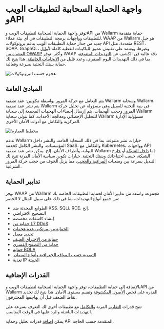 # واجهة الحماية السحابية لتطبيقات الويب وAPI

توفر واجهة الحماية السحابية لتطبيقات الويب وAPI من Wallarm حماية متقدمة للتطبيقات وواجهات برمجة التطبيقات في أي بيئة عملاء. WAAP من Wallarm هو جيل جديد من جدار حماية التطبيقات الويب يدعم بروتوكولات API متعددة، مثل REST، SOAP، GraphQL، وغيرها، ويعتمد على تفتيش عميق للباكيتات لتغطية كاملة ل[أوائل العشرة من OWASP](https://owasp.org/www-project-top-ten/) وأكثر. توفر WAAP دقة عالية في الكشف عن [التهديدات المتنوعة](../attacks-vulns-list.md)، بما في ذلك التهديدات اليوم الصفري، وعدد قليل من [الإيجابيات الخاطئة](../about-wallarm/protecting-against-attacks.md#false-positives). هذا يتيح لك حماية بنيتك التحتية بسرعة وفعالية.

![هجوم حسب البروتوكولات](../images/user-guides/dashboard/api-protocols.png)

## المبادئ العامة

يتم التعامل مع حركة المرور بواسطة مكونين: عقد تصفية Wallarm وسحابة Wallarm. يتم نشر عقد تصفية Wallarm في بنية التحتية للعميل وهي مسؤولة عن تحليل حركة المرور وحجب الهجمات. يتم إرسال إحصاءات الهجمات المجمعة إلى سحابة Wallarm للتحليل الإحصائي ومعالجة الأحداث. كما تتولى سحابة Wallarm مسؤولية الإدارة المركزية والتكامل مع أدوات الأمان الأخرى.

![!مخطط العمارة](../images/about-wallarm-waf/overview/filtering-node-cloud.png)

تدعم Wallarm خيارات نشر متنوعة، بما في ذلك السحابة العامة، والنشر داخل المؤسسات، والنشر الكامل كخدمة SaaS، والتكامل مع Kubernetes، وواجهات API للبوابة، وأطراف الأمان، إلخ. يمكن نشر عقد تصفية Wallarm إما [داخل الشبكة](../installation/inline/overview.md) أو [خارج الشبكة](../installation/oob/overview.md)، حسب احتياجاتك وبنيتك التحتية. خيارات تكوين سياسة الأمان المرنة تتيح لك التبديل بسرعة بين وضعيات [المراقبة والحجب](../admin-en/configure-wallarm-mode.md)، مما يزيل الخوف من حجب حركة المرور الشرعية.

## تدابير الحماية

توفر WAAP من Wallarm مجموعة واسعة من تدابير الأمان لحماية التطبيقات الخاصة بك من جميع أنواع التهديدات، بما في ذلك على سبيل المثال لا الحصر:

* الطوابع المحدثة ضد XSS، SQLi، RCE، إلخ.
* التصحيح الافتراضي
* إنشاء كاشفات مخصصة
* [حماية من L7 DDoS](../admin-en/configuration-guides/protecting-against-ddos.md)
* [الحماية من مرتكبي عدة هجمات](../admin-en/configuration-guides/protecting-with-thresholds.md)
* تحديد معدل
* [حماية من الاختراق العنيف](../admin-en/configuration-guides/protecting-against-bruteforce.md)
* [حماية من التصفح القسري](../admin-en/configuration-guides/protecting-against-forcedbrowsing.md)
* [حماية BOLA](../admin-en/configuration-guides/protecting-against-bola-trigger.md)
* [التصفية حسب المواقع الجغرافية وأنواع المصادر](../user-guides/ip-lists/overview.md)
* تغذية IP الخبيثة

## القدرات الإضافية

بالإضافة إلى حماية التطبيقات، توفر واجهة الحماية السحابية لتطبيقات الويب وAPI من Wallarm القدرة على فحص [الأصول المكشوفة](../user-guides/scanner.md) وتقييم مستوى الأمان. هذا يتيح لك تحديد نقاط الضعف قبل أن يهاجمها المخترقون.

تتيح قدرات [التقارير](../user-guides/dashboards/owasp-api-top-ten.md) المرنة و[التكامل](../user-guides/settings/integrations/integrations-intro.md) مع تطبيقات أخرى لك التعرف بسرعة على التهديدات الناشئة والرد عليها في الوقت المناسب.

يمكن [إضافة](../about-wallarm/subscription-plans.md) قدرات تحليل وحماية API المتقدمة حسب الحاجة.